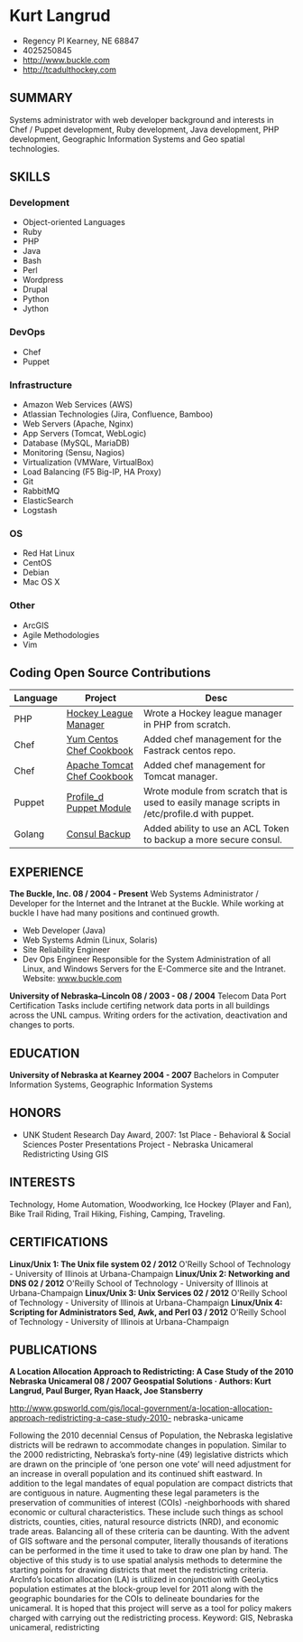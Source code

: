 # Kurt Langrud
* Regency Pl Kearney, NE 68847
* 4025250845
* http://www.buckle.com
* http://tcadulthockey.com

## SUMMARY
Systems administrator with web developer background and interests in Chef / Puppet
development, Ruby development, Java development, PHP development, Geographic
Information Systems and Geo spatial technologies.

## SKILLS
### Development
* Object-oriented Languages
* Ruby
* PHP
* Java
* Bash
* Perl
* Wordpress
* Drupal
* Python
* Jython

### DevOps
* Chef
* Puppet

### Infrastructure
* Amazon Web Services (AWS)
* Atlassian Technologies (Jira, Confluence, Bamboo)
* Web Servers (Apache, Nginx)
* App Servers (Tomcat, WebLogic)
* Database (MySQL, MariaDB)
* Monitoring (Sensu, Nagios)
* Virtualization (VMWare, VirtualBox)
* Load Balancing (F5 Big-IP, HA Proxy)
* Git
* RabbitMQ
* ElasticSearch
* Logstash

### OS
* Red Hat Linux
* CentOS
* Debian
* Mac OS X

### Other
* ArcGIS
* Agile Methodologies
* Vim

## Coding Open Source Contributions
Language   | Project   | Desc
--- | --- | ---
PHP | [Hockey League Manager](https://github.com/klangrud/tcshl) | Wrote a Hockey league manager in PHP from scratch.
Chef | [Yum Centos Chef Cookbook](https://github.com/chef-cookbooks/yum-centos) | Added chef management for the Fastrack centos repo.
Chef | [Apache Tomcat Chef Cookbook](https://gitlab.com/dblessing/chef-apache_tomcat) | Added chef management for Tomcat manager.
Puppet | [Profile_d Puppet Module](https://forge.puppetlabs.com/klangrud/profile_d) | Wrote module from scratch that is used to easily manage scripts in /etc/profile.d with puppet.
Golang | [Consul Backup](https://github.com/kailunshi/consul-backup) | Added ability to use an ACL Token to backup a more secure consul.

## EXPERIENCE
**The Buckle, Inc. 08 / 2004 - Present**
Web Systems Administrator / Developer for the Internet and the Intranet at the Buckle.
While working at buckle I have had many positions and continued growth.
* Web Developer (Java)
* Web Systems Admin (Linux, Solaris)
* Site Reliability Engineer
* Dev Ops Engineer
Responsible for the System Administration of all Linux, and Windows Servers for the
E-Commerce site and the Intranet. Website: www.buckle.com

**University of Nebraska–Lincoln 08 / 2003 - 08 / 2004**
Telecom Data Port Certification
Tasks include certifing network data ports in all buildings across the UNL campus. Writing
orders for the activation, deactivation and changes to ports.

## EDUCATION
**University of Nebraska at Kearney 2004 - 2007**
Bachelors in Computer Information Systems, Geographic Information Systems

## HONORS
* UNK Student Research Day Award, 2007: 1st Place - Behavioral & Social Sciences Poster Presentations Project - Nebraska Unicameral Redistricting Using GIS

## INTERESTS
Technology, Home Automation, Woodworking, Ice Hockey (Player and Fan), Bike Trail
Riding, Trail Hiking, Fishing, Camping, Traveling.

## CERTIFICATIONS
**Linux/Unix 1: The Unix file system 02 / 2012**
O'Reilly School of Technology - University of Illinois at Urbana-Champaign
**Linux/Unix 2: Networking and DNS 02 / 2012**
O'Reilly School of Technology - University of Illinois at Urbana-Champaign
**Linux/Unix 3: Unix Services 02 / 2012**
O'Reilly School of Technology - University of Illinois at Urbana-Champaign
**Linux/Unix 4: Scripting for Administrators Sed, Awk, and Perl 03 / 2012**
O'Reilly School of Technology - University of Illinois at Urbana-Champaign

## PUBLICATIONS
**A Location Allocation Approach to Redistricting: A Case Study of the 2010 Nebraska Unicameral 08 / 2007
Geospatial Solutions · Authors: Kurt Langrud, Paul Burger, Ryan Haack, Joe Stansberry**

http://www.gpsworld.com/gis/local-government/a-location-allocation-approach-redistricting-a-case-study-2010-
nebraska-unicame

Following the 2010 decennial Census of Population, the Nebraska legislative districts will be
redrawn to accommodate changes in population. Similar to the 2000 redistricting,
Nebraska’s forty-nine (49) legislative districts which are drawn on the principle of ‘one
person one vote’ will need adjustment for an increase in overall population and its continued
shift eastward. In addition to the legal mandates of equal population are compact districts
that are contiguous in nature. Augmenting these legal parameters is the preservation of
communities of interest (COIs) -neighborhoods with shared economic or cultural
characteristics. These include such things as school districts, counties, cities, natural resource
districts (NRD), and economic trade areas. Balancing all of these criteria can be daunting. With the advent of GIS software and the personal computer, literally thousands of iterations
can be performed in the time it used to take to draw one plan by hand. The objective of this
study is to use spatial analysis methods to determine the starting points for drawing districts
that meet the redistricting criteria. ArcInfo’s location allocation (LA) is utilized in
conjunction with GeoLytics population estimates at the block-group level for 2011 along
with the geographic boundaries for the COIs to delineate boundaries for the unicameral. It is
hoped that this project will serve as a tool for policy makers charged with carrying out the
redistricting process. Keyword: GIS, Nebraska unicameral, redistricting

